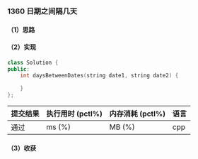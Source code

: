 ### 1360 日期之间隔几天

#### （1）思路

#### （2）实现

```cpp
class Solution {
public:
    int daysBetweenDates(string date1, string date2) {

    }
};
```

| 提交结果 | 执行用时 (pctl%) | 内存消耗 (pctl%) | 语言 |
|:---------|:-----------------|:-----------------|:-----|
| 通过     |  ms (%)   |  MB (%)  | cpp  |

#### （3）收获
